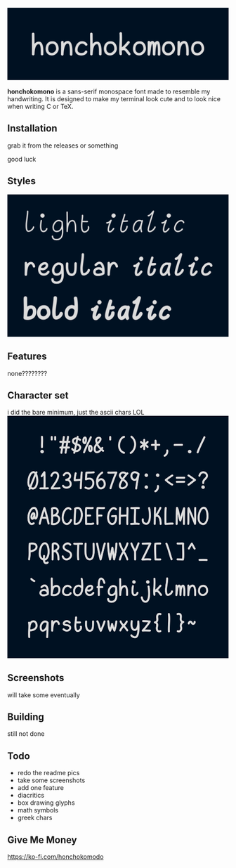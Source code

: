 <p align="center"> <img src="images/big.svg" title="big title"> </p>

**honchokomono** is a sans-serif monospace font made to resemble my handwriting.
It is designed to make my terminal look cute and to look nice when writing C or
TeX.

## Installation

grab it from the releases or something

good luck

## Styles

<img src="images/styles.svg" title="styles">

## Features

none????????

## Character set

i did the bare minimum, just the ascii chars LOL
<img src="images/ascii.svg" title="ascii chars">

## Screenshots

will take some eventually

## Building

still not done

## Todo

 - redo the readme pics
 - take some screenshots
 - add one feature
 - diacritics
 - box drawing glyphs
 - math symbols
 - greek chars

## Give Me Money

https://ko-fi.com/honchokomodo

